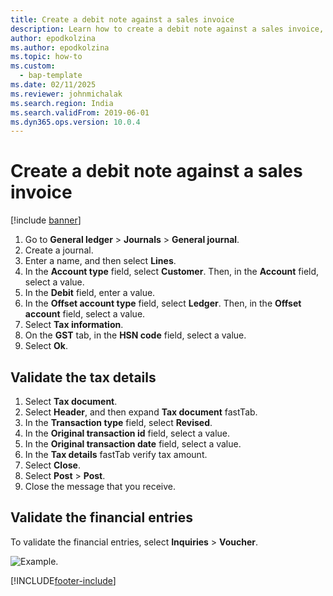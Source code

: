 ```yaml
---
title: Create a debit note against a sales invoice
description: Learn how to create a debit note against a sales invoice, including step-by-step processes for validating tax details and validating financial entries.
author: epodkolzina
ms.author: epodkolzina
ms.topic: how-to
ms.custom: 
  - bap-template
ms.date: 02/11/2025
ms.reviewer: johnmichalak
ms.search.region: India
ms.search.validFrom: 2019-06-01
ms.dyn365.ops.version: 10.0.4
---
```


# Create a debit note against a sales invoice

[!include [banner](../../includes/banner.md)]

1. Go to **General ledger** \> **Journals** \> **General journal**.
2. Create a journal.
3. Enter a name, and then select **Lines**.
4. In the **Account type** field, select **Customer**. Then, in the **Account** field, select a value.
5. In the **Debit** field, enter a value.
6. In the **Offset account type** field, select **Ledger**. Then, in the **Offset account** field, select a value.
7. Select **Tax information**.
8. On the **GST** tab, in the **HSN code** field, select a value.
9. Select **Ok**.

## Validate the tax details

1. Select **Tax document**.
2. Select **Header**, and then expand **Tax document** fastTab.
3. In the **Transaction type** field, select **Revised**.
4. In the **Original transaction id** field, select a value.
5. In the **Original transaction date** field, select a value.
6. In the **Tax details** fastTab verify tax amount. 
7. Select **Close**.
8. Select **Post** \> **Post**.
9. Close the message that you receive.

## Validate the financial entries

To validate the financial entries, select **Inquiries** \> **Voucher**.

![Example.](../media/Annotation-2019-05-20-161336.png)


[!INCLUDE[footer-include](../../../includes/footer-banner.md)]
